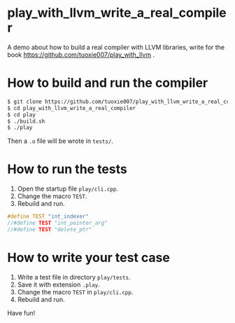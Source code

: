 # play_with_llvm_write_a_real_compiler

A demo about how to build a real compiler with LLVM libraries, write for the book https://github.com/tuoxie007/play_with_llvm .

# How to build and run the compiler

```sh
$ git clone https://github.com/tuoxie007/play_with_llvm_write_a_real_compiler
$ cd play_with_llvm_write_a_real_compiler
$ cd play
$ ./build.sh
$ ./play
```

Then a `.o` file will be wrote in `tests/`.

# How to run the tests

1. Open the startup file `play/cli.cpp`.
2. Change the macro `TEST`.
3. Rebuild and run.

```cpp
#define TEST "int_indexer"
//#define TEST "int_pointer_arg"
//#define TEST "delete_ptr"
```

# How to write your test case

1. Write a test file in directory `play/tests`.
2. Save it with extension `.play`.
3. Change the macro `TEST` in `play/cli.cpp`.
4. Rebuild and run.

Have fun!
